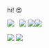 hi! :heart_eyes:

<!-- <img src="https://img.shields.io/badge/표시할이름-색상?style=for-the-badge&logo=기술스택아이콘&logoColor=white"> -->
<!-- 기술스택 -->
<img src="https://img.shields.io/badge/JAVA-007396?style=for-the-badge&logo=java&logoColor=white"> &nbsp; 
<img src="https://img.shields.io/badge/C-A8B9CC?style=for-the-badge&logo=C&logoColor=white"> <img src="https://img.shields.io/badge/Python-3776AB?style=for-the-badge&logo=Python&logoColor=white"><img src="https://img.shields.io/badge/C++-00599C?style=for-the-badge&logo=C++&logoColor=white">

<img src="https://img.shields.io/badge/HTML5-E34F26?style=for-the-badge&logo=HTML5&logoColor=white">

<img src="https://img.shields.io/badge/CSS-1572B6?style=for-the-badge&logo=CSS3&logoColor=white">
